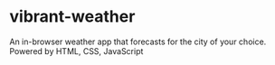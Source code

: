 # vibrant-weather
An in-browser weather app that forecasts for the city of your choice. Powered by HTML, CSS, JavaScript
